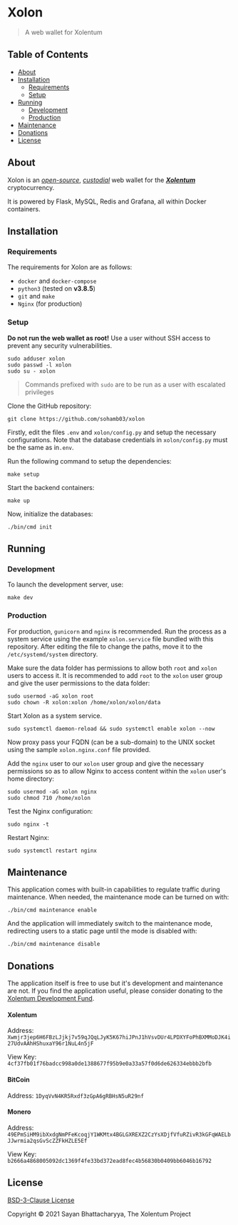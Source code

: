 # Xolon

> A web wallet for Xolentum

## Table of Contents

- [About](#about)
- [Installation](#installation)
  * [Requirements](#requirements)
  * [Setup](#setup)
- [Running](#running)
  * [Development](#development)
  * [Production](#production)
- [Maintenance](#maintenance)
- [Donations](#donations)
- [License](#license)
  

## About

Xolon is an [*open-source*](https://github.com/sohamb03/xolon), [*custodial*](https://atomicwallet.io/custodial-non-custodial-wallets-comparison) web wallet for the [***Xolentum***](https://www.xolentum.org) cryptocurrency.

It is powered by Flask, MySQL, Redis and Grafana, all within Docker containers. 

## Installation

### Requirements

The requirements for Xolon are as follows:

* `docker` and `docker-compose`
* `python3` (tested on **v3.8.5**)
* `git` and `make`
* `Nginx` (for production)

### Setup

**Do not run the web wallet as root!** Use a user without SSH access to prevent any security vulnerabilities.

```
sudo adduser xolon
sudo passwd -l xolon
sudo su - xolon
``` 

> Commands prefixed with `sudo` are to be run as a user with escalated privileges

Clone the GitHub repository:  
```
git clone https://github.com/sohamb03/xolon
```

Firstly, edit the files `.env` and `xolon/config.py` and setup the necessary configurations. Note that the database credentials in `xolon/config.py` must be the same as in`.env`.

Run the following command to setup the dependencies:
```
make setup
```

Start the backend containers:
```
make up
```

Now, initialize the databases:
```
./bin/cmd init
```

## Running

### Development

To launch the development server, use:
```
make dev
```

### Production

For production, `gunicorn` and `nginx` is recommended. Run the process as a system service using the example `xolon.service` file bundled with this repository. After editing the file to change the paths, move it to the `/etc/systemd/system` directory.

Make sure the data folder has permissions to allow both `root` and `xolon` users to access it. It is recommended to add `root` to the `xolon` user group and give the user permissions to the data folder:

```
sudo usermod -aG xolon root
sudo chown -R xolon:xolon /home/xolon/xolon/data
``` 

Start Xolon as a system service.
```
sudo systemctl daemon-reload && sudo systemctl enable xolon --now
```

Now proxy pass your FQDN (can be a sub-domain) to the UNIX socket using the sample `xolon.nginx.conf` file provided. 

Add the `nginx` user to our `xolon` user group and give the necessary permissions so as to allow Nginx to access content within the `xolon` user's home directory:

```
sudo usermod -aG xolon nginx
sudo chmod 710 /home/xolon
```

Test the Nginx configuration:

```
sudo nginx -t
```

Restart Nginx:

```
sudo systemctl restart nginx
```

## Maintenance

This application comes with built-in capabilities to regulate traffic during maintenance. When needed, the maintenance mode can be turned on with:

```
./bin/cmd maintenance enable
```

And the application will immediately switch to the maintenance mode, redirecting users to a static page until the mode is disabled with:

```
./bin/cmd maintenance disable
```

## Donations

The application itself is free to use but it's development and maintenance are not. If you find the application useful, please consider donating to the [Xolentum Development Fund](https://www.xolentum.org/community/funding/).

#### Xolentum

Address: `Xwmjr3jep6H6FBzLJjkj7v59qJQqLJyK5K67hiJPnJ1hVsvDUr4LPDXYFoPhBXMMoDJK4i27UdvAAhHShuxaY96r1NuL4n5jF`

View Key: `4cf37fb01f76badcc998a0de1388677f95b9e0a33a57f0d6de626334ebbb2bfb`

#### BitCoin

Address: `1DyqVvN4KR5Rxdf3zGpA6gRBHsN5uR29nf`

#### Monero

Address: `49EPmSiHM9ibXxdgNmPFeKcoqjY1WKMtx4BGLGXREXZ2CzYsXDjfVfuRZivR3kGFqWAELbJJwrmia2qsGvScZZFkHZLE5Ef`

View Key: `b2666a4868005092dc1369f4fe33bd372ead8fec4b56830b0409bb6046b16792`

## License

[BSD-3-Clause License](LICENSE)

Copyright &copy; 2021 Sayan Bhattacharyya, The Xolentum Project